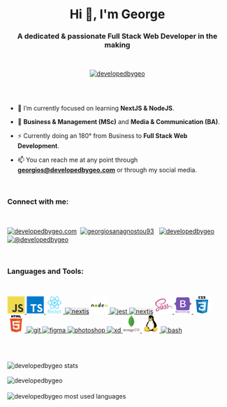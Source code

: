 <h1 align="center">Hi 👋, I'm George</h1>
<h3 align="center">A dedicated & passionate Full Stack Web Developer in the making</h3>
<br>
<p align="center"> <a href="https://twitter.com/developedbygeo" target="_blank"><img src="https://img.shields.io/twitter/follow/developedbygeo?logo=twitter&style=for-the-badge" alt="developedbygeo" /></a> </p>
<br>

<br>

- 🔭 I’m currently focused on learning **NextJS & NodeJS**.

- 📄 **Business & Management (MSc)** and **Media & Communication (BA)**.

- ⚡ Currently doing an 180° from Business to **Full Stack Web Development**.

- 📫 You can reach me at any point through **georgios@developedbygeo.com** or through my social media.

<br>
<h3 align="left">Connect with me:</h3>
<br>
<p align="left">
<a title='LinkedIn Profile' href="https://developedbygeo.com/" target="_blank"><img align="center" src="https://img.shields.io/static/v1?label&message=Portfolio&color=purple" alt="developedbygeo.com" height="29.5" width="100" /></a>&nbsp;
<a title='LinkedIn Profile' href="https://linkedin.com/in/georgiosanagnostou93" target="_blank"><img align="center" src="https://img.shields.io/badge/LinkedIn-%230077B5.svg?logo=linkedin&logoColor=white" alt="georgiosanagnostou93"height="29.5" width="100" /></a>&nbsp;
&nbsp;<a title='Twitter Profile' href="https://twitter.com/developedbygeo" target="_blank"><img align="center" src="https://img.shields.io/badge/Twitter-%231DA1F2.svg?logo=Twitter&logoColor=white" alt="developedbygeo" height="29.5" width="100" /></a>&nbsp;
&nbsp;<a title='Medium Profile' href="https://medium.com/@developedbygeo" target="blank"><img align="center" src="https://img.shields.io/badge/Medium-12100E?logo=medium&logoColor=white" alt="@developedbygeo"height="29.5" width="100" /></a>
</p>

<br>

<h3 align="left">Languages and Tools:</h3>
<br>
<p align="left"> <a href="https://developer.mozilla.org/en-US/docs/Web/JavaScript" target="_blank"> <img src="https://raw.githubusercontent.com/devicons/devicon/master/icons/javascript/javascript-original.svg" alt="javascript" width="40" height="40"/>
<a href="https://www.typescriptlang.org/" target="_blank" rel="noreferrer"> <img src="https://raw.githubusercontent.com/devicons/devicon/master/icons/typescript/typescript-original.svg" alt="typescript" width="40" height="40"/>
 <a bgColor="#fff" href="https://reactjs.org/" target="_blank"> <img src="https://raw.githubusercontent.com/devicons/devicon/master/icons/react/react-original-wordmark.svg" alt="react" width="40" height="40"/> </a>
 <a href="https://nextjs.org/" target="_blank"> <img style="background: #ebebeb" src="https://cdn.worldvectorlogo.com/logos/nextjs-2.svg" alt="nextjs" width="40" height="41"/></a>
</a><a href="https://nodejs.org" target="_blank"> <img src="https://raw.githubusercontent.com/devicons/devicon/master/icons/nodejs/nodejs-original-wordmark.svg" alt="nodejs" width="40" height="40"/> </a>
<a href="https://jestjs.io" target="_blank" rel="noreferrer"> <img src="https://www.vectorlogo.zone/logos/jestjsio/jestjsio-icon.svg" alt="jest" width="40" height="40"/> </a>
 <a href="https://styled-components.com/" target="_blank"> <img style="background: #f5f5f5" src="https://cdn.worldvectorlogo.com/logos/styled-components-1.svg" alt="nextjs" width="40" height="41"/></a>
 <a href="https://sass-lang.com" target="_blank"> <img src="https://raw.githubusercontent.com/devicons/devicon/master/icons/sass/sass-original.svg" alt="sass" width="40" height="40"/> </a> 
<a href="https://getbootstrap.com" target="_blank"> <img src="https://raw.githubusercontent.com/devicons/devicon/master/icons/bootstrap/bootstrap-plain-wordmark.svg" alt="bootstrap" width="40" height="38"/> </a> 
<a href="https://www.w3schools.com/css/" target="_blank"> <img src="https://raw.githubusercontent.com/devicons/devicon/master/icons/css3/css3-original-wordmark.svg" alt="css3" width="40" height="40"/> </a> <a href="https://www.w3.org/html/" target="_blank"> <img src="https://raw.githubusercontent.com/devicons/devicon/master/icons/html5/html5-original-wordmark.svg" alt="html5" width="40" height="40"/> </a><a href="https://git-scm.com/" target="_blank"> <img src="https://www.vectorlogo.zone/logos/git-scm/git-scm-icon.svg" alt="git" width="40" height="40"/> </a>
<a href="https://www.figma.com/" target="_blank"> <img src="https://www.vectorlogo.zone/logos/figma/figma-icon.svg" alt="figma" width="40" height="40"/> </a>
<a href="https://www.photoshop.com/en" target="_blank"> <img src="https://cdn.worldvectorlogo.com/logos/adobe-photoshop-2.svg" alt="photoshop" width="40" height="40"/> </a><a href="https://www.adobe.com/products/xd.html" target="_blank"> <img src="https://cdn.worldvectorlogo.com/logos/adobe-xd-2.svg" alt="xd" width="40" height="40"/> </a>
<a href="https://www.mongodb.com/" target="_blank"> <img src="https://raw.githubusercontent.com/devicons/devicon/master/icons/mongodb/mongodb-original-wordmark.svg" alt="mongodb" width="40" height="40"/> </a>
<a href="https://www.linux.org/" target="_blank"> <img src="https://raw.githubusercontent.com/devicons/devicon/master/icons/linux/linux-original.svg" alt="linux" width="40" height="40"/> </a>
<a href="https://www.gnu.org/software/bash/" target="_blank"> <img src="https://www.vectorlogo.zone/logos/gnu_bash/gnu_bash-icon.svg" alt="bash" width="40" height="40"/> </a> </p>

  <br>
  <br>

<p float="left">
<img align="center" src="https://github-readme-stats.vercel.app/api?username=developedbygeo&theme=react&hide_border=true&include_all_commits=true&count_private=true" alt="developedbygeo stats" />
 <br>
 <br>
<img text-align="center" src="https://github-readme-streak-stats.herokuapp.com/?user=developedbygeo&theme=react&hide_border=true" alt="developedbygeo"/>
<br>
<br>
<img align="center" width='350'src="https://github-readme-stats.vercel.app/api/top-langs/?username=developedbygeo&theme=react&hide_border=true&include_all_commits=true&count_private=true&layout=compact" alt="developedbygeo most used languages" />
</p>
